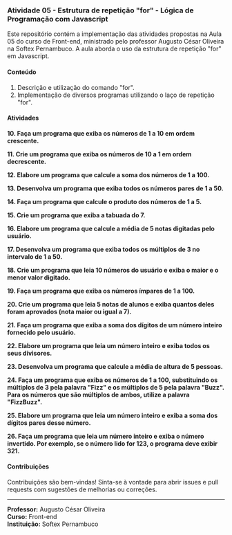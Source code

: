 ### Atividade 05 - Estrutura de repetição "for" - Lógica de Programação com Javascript

Este repositório contém a implementação das atividades propostas na Aula 05 do curso de Front-end, ministrado pelo professor Augusto César Oliveira na Softex Pernambuco. A aula aborda o uso da estrutura de repetição "for" em Javascript.

#### Conteúdo

1. Descrição e utilização do comando "for".
2. Implementação de diversos programas utilizando o laço de repetição "for".

#### Atividades

**10. Faça um programa que exiba os números de 1 a 10 em ordem crescente.**

**11. Crie um programa que exiba os números de 10 a 1 em ordem decrescente.**

**12. Elabore um programa que calcule a soma dos números de 1 a 100.**

**13. Desenvolva um programa que exiba todos os números pares de 1 a 50.**

**14. Faça um programa que calcule o produto dos números de 1 a 5.**

**15. Crie um programa que exiba a tabuada do 7.**

**16. Elabore um programa que calcule a média de 5 notas digitadas pelo usuário.**

**17. Desenvolva um programa que exiba todos os múltiplos de 3 no intervalo de 1 a 50.**

**18. Crie um programa que leia 10 números do usuário e exiba o maior e o menor valor digitado.**

**19. Faça um programa que exiba os números ímpares de 1 a 100.**

**20. Crie um programa que leia 5 notas de alunos e exiba quantos deles foram aprovados (nota maior ou igual a 7).**

**21. Faça um programa que exiba a soma dos dígitos de um número inteiro fornecido pelo usuário.**

**22. Elabore um programa que leia um número inteiro e exiba todos os seus divisores.**

**23. Desenvolva um programa que calcule a média de altura de 5 pessoas.**

**24. Faça um programa que exiba os números de 1 a 100, substituindo os múltiplos de 3 pela palavra "Fizz" e os múltiplos de 5 pela palavra "Buzz". Para os números que são múltiplos de ambos, utilize a palavra "FizzBuzz".**

**25. Elabore um programa que leia um número inteiro e exiba a soma dos dígitos pares desse número.**

**26. Faça um programa que leia um número inteiro e exiba o número invertido. Por exemplo, se o número lido for 123, o programa deve exibir 321.**


#### Contribuições

Contribuições são bem-vindas! Sinta-se à vontade para abrir issues e pull requests com sugestões de melhorias ou correções.

---

**Professor:** Augusto César Oliveira  
**Curso:** Front-end  
**Instituição:** Softex Pernambuco